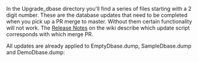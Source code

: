 
In the Upgrade_dbase directory you'll find a series of files starting 
with a 2 digit number.  These are the database updates that need to be 
completed when you pick up a PR merge to master.  Without them 
certain functionality will not work.  The [Release Notes](https://github.com/olszowka/Zambia/wiki/Release-Notes) on the wiki describe
which update script corresponds with which merge PR.

All updates are already applied to EmptyDbase.dump, SampleDbase.dump and DemoDbase.dump:
